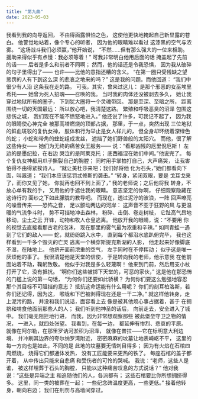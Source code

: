 ```yaml
---
title: "第九曲"
date: 2023-05-03
---
```

我看到我的向导返回，
不由得面露惧怕之色，
这使他更快地掩起自己新显露的苍白。
他警觉地站着，像个专心的听者，
因为他的眼睛难以看过
这漆黑的空气与浓雾。
“这场战斗我们必须赢，”他开始说，
“不然……但有那么强大的一位来相助。
援助来得似乎有点慢：我必须等着！”
可我非常明白他用后面的话
掩盖起了先前的话——
后者是多么和前者不同啊；
然而，他的话还是令我恐惧，
因为我从破碎的句子里得出了——
也许——比他的意指还糟的含义。
“在第一圈只受残缺之望
惩罚的人有下到这么深
的悲哀之地来的吗？”
这是我的问题。而他回道：
“我们中很少有人沿
这条我在走的路。
可我，其实，曾来过这儿：
是那个邪恶的女巫埃里希托——
她曾为死人招魂——召唤的我。
当时我的肉体还没被剥去多久，
她让我穿过地狱所有的圈子，
下到犹大圈将一个灵魂带回。
那是至深、至暗之所，
距离围绕一切的天国最远：
所以放心吧，我清楚这路。
繁殖和呼吸恶臭的沼泽
包围这悲伤之城，
我们现在不能不愤怒地进入。”
他还说了许多，可我记不起了，
因为我的眼睛使心神完全
被那高塔燃烧的顶部占据，
那里，于一点，突然出现
三位地狱的鲜血斑驳的复仇女神，
肢体和行为举止是女人样儿的，
但全身却环绕着深绿色的蛇；
小蛇和带角的蝰蛇组成发丝，
遮挡了她们野兽般的太阳穴。
而他，很了解这些侍女——
她们为无终的痛苦女王服务——
说：“看那凶残的厄里倪厄斯！
左边的是墨纪拉，在右边
哭泣的是阿莱克托；
底西福涅在她们中间。”他说完了。
每个复仇女神都用爪子撕裂自己的胸膛；
同时用手掌拍打自己，大声痛哭，
让我害怕得不由得紧挨诗人。
“就让美杜莎来吧；我们好将他
化为石头，”她们都看向下面，叫嚣道；
“我们本应该惩罚忒修斯的袭击。”
“转身，紧闭双眼，要是
戈耳戈来了，而你又见了她，
你就再也回不到上面了，”
我的老师说；之后他将我
转身，不放心单有我的手，
又用他的手遮住我的眼睛。
意志坚定的你啊，
仔细观察隐藏在这诗行的
面纱之下如此朦胧的教导吧。
而现在，透过泥泞的波浪，一阵
回声嘹亮的噪音传来——恐怖之音，
足以颤动两边的河岸：
这声音不亚于狂野的风
与更温暖的气流争斗时，
势不可挡地冲击森林，
粉碎、击倒、卷走树枝，
它趾高气昂地移动，尘土之云
开锋，动物和牧人仓皇逃离。
他放开我的眼睛，说：“不要用
你的视觉去直接看那古老的泡沫，
现在那里的雾气最为浓重和辛辣。”
如同青蛙一遇到了它们的敌人——
蛇，就纷纷跳入水中，
直到每个都沿水底趴俯完毕，
我也这样看到一千多个毁灭的亡灵
逃离一个横穿斯提克斯湖的人影，
他走起来好像脚底不湿，在陆地上。
他挤开面前浓重的空气，
左手同时在不停挥动；
似乎这是唯一厌烦他的事了。
我很清楚他是天堂的信使，
于是转向我的老师，他示意我
在他前面站着不动，鞠躬致敬。
他似乎对我是多么轻蔑啊！
他来到门前，然后用支小杖
打开了它，没有抵抗。
“啊你们这些被掷下天堂的，可恶的家伙，”
这是他在那恐怖的门槛上说的第一句话，
“为何你们还要如此骄横？
为何你们要这么勉强地容忍
那个其目标不可阻挡的意志？
抵抗这命运能有什么用呢？
你们的刻耳柏洛斯，若你们还记得，因为这，
喉咙和下巴被剥得现在还是一干二净。”
就这样他转身，走上泥污的路，
并没和我们说话，面容看上去
像是被其他烦心事占据着，甚于
在拥挤和啃食他面前那些人的人；
我们听到他神圣的话后，
向前走去，安全进入了城中。
我们毫无阻拦地行进，
而我，因为非常想观察那些
被此堡垒守卫之物的情况，
一进入，就四处张望。
我看到，在每一边，
都延伸有惨烈、悲哀的平原。
就像在阿尔勒，在那里罗讷河淤积为沼泽，
就像在普拉——它在标明意大利边境、
并冲刷其边界的夸尔纳罗湾附近，
密密麻麻的坟墓让地表崎岖不平，
这里的每一方向也是如此，不同的是
此地的坟墓要无情刺目得多；
因为有火焰在石棺四周燃烧，
烧得它们都通体发热，
没有工匠能要来更热的铁了。
每座石棺的盖子都开着，
从中传出只能来自悲痛
和受伤者的可怜的哭喊。
我说：“老师，这些人是谁，
被这样埋葬于石头的胸膛，
只能以这种痛苦叹息的方式说话？”
他对我说：“这些是异端之主
和追随他们的人，各派都有；
这些石棺要比你所想拥挤得多。
这里，同一类的被葬在一起；
一些纪念碑温度更高，一些更低。”
接着他转身，朝向右边；
我们在刑罚与高墙间穿过。